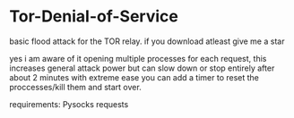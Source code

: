 # Tor-Denial-of-Service
basic flood attack for the TOR relay. if you download atleast give me a star

yes i am aware of it opening multiple processes for each request, this increases general attack power but can slow down or stop entirely after about 2 minutes
with extreme ease you can add a timer to reset the proccesses/kill them and start over.

requirements:
Pysocks
requests
